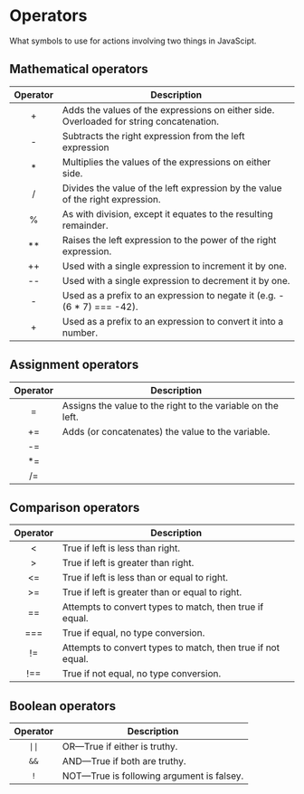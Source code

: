 # Operators

What symbols to use for actions involving two things in JavaScipt.

## Mathematical operators

| Operator | Description                                                                             |
| :------: | --------------------------------------------------------------------------------------- |
| +        | Adds the values of the expressions on either side. Overloaded for string concatenation. |
| -        | Subtracts the right expression from the left expression                                 |
| *        | Multiplies the values of the expressions on either side.                                |
| /        | Divides the value of the left expression by the value of the right expression.          |
| %        | As with division, except it equates to the resulting remainder.                         |
| **       | Raises the left expression to the power of the right expression.                        |
| ++       | Used with a single expression to increment it by one.                                   |
| --       | Used with a single expression to decrement it by one.                                   |
| -        | Used as a prefix to an expression to negate it (e.g. -(6 * 7) === -42).                 |
| +        | Used as a prefix to an expression to convert it into a number.                          |

## Assignment operators

| Operator | Description                                                 |
| :------: | ----------------------------------------------------------- |
| =        | Assigns the value to the right to the variable on the left. |
| +=       | Adds (or concatenates) the value to the variable.           |
| -=       |                                                             |
| *=       |                                                             |
| /=       |                                                             |

## Comparison operators

| Operator | Description                                                 |
| :------: | ----------------------------------------------------------- |
| <        | True if left is less than right.                            |
| >        | True if left is greater than right.                         |
| <=       | True if left is less than or equal to right.                |
| >=       | True if left is greater than or equal to right.             |
| ==       | Attempts to convert types to match, then true if equal.     |
| ===      | True if equal, no type conversion.                          |
| !=       | Attempts to convert types to match, then true if not equal. |
| !==      | True if not equal, no type conversion.                      |

## Boolean operators

| Operator | Description                                             |
| :------: | ------------------------------------------------------- |
| `\|\|`   |  OR&mdash;True if either is truthy.                     |
| `&&`     |  AND&mdash;True if both are truthy.                     |
| `!`      |  NOT&mdash;True is following argument is falsey.        |

